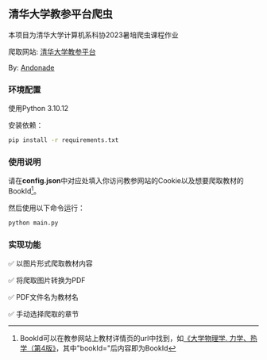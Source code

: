 ## 清华大学教参平台爬虫

本项目为清华大学计算机系科协2023暑培爬虫课程作业

爬取网站: [清华大学教参平台](http://reserves.lib.tsinghua.edu.cn/)

By: [Andonade](https://github.com/Andonade)

### 环境配置

使用Python 3.10.12

安装依赖：

```zsh
pip install -r requirements.txt
```

### 使用说明

请在**config.json**中对应处填入你访问教参网站的Cookie以及想要爬取教材的BookId[^1]。

[^1]: BookId可以在教参网站上教材详情页的url中找到，如[《大学物理学. 力学、热学（第4版》](http://reserves.lib.tsinghua.edu.cn/Search/BookDetail?bookId=ca0dfa6c-339e-4d95-8be4-769d8578164c)，其中"bookId="后内容即为BookId

然后使用以下命令运行：

```zsh
python main.py
```

### 实现功能

✅ 以图片形式爬取教材内容

✅ 将爬取图片转换为PDF

✅ PDF文件名为教材名

✅ 手动选择爬取的章节

